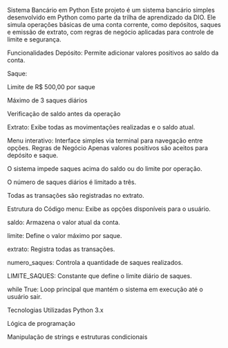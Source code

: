  Sistema Bancário em Python
Este projeto é um sistema bancário simples desenvolvido em Python como parte da trilha de aprendizado da DIO. Ele simula operações básicas de uma conta corrente, como depósitos, saques e emissão de extrato, com regras de negócio aplicadas para controle de limite e segurança.

 Funcionalidades
Depósito: Permite adicionar valores positivos ao saldo da conta.

Saque:

Limite de R$ 500,00 por saque

Máximo de 3 saques diários

Verificação de saldo antes da operação

Extrato: Exibe todas as movimentações realizadas e o saldo atual.

Menu interativo: Interface simples via terminal para navegação entre opções.
 Regras de Negócio
Apenas valores positivos são aceitos para depósito e saque.

O sistema impede saques acima do saldo ou do limite por operação.

O número de saques diários é limitado a três.

Todas as transações são registradas no extrato.

 Estrutura do Código
menu: Exibe as opções disponíveis para o usuário.

saldo: Armazena o valor atual da conta.

limite: Define o valor máximo por saque.

extrato: Registra todas as transações.

numero_saques: Controla a quantidade de saques realizados.

LIMITE_SAQUES: Constante que define o limite diário de saques.

while True: Loop principal que mantém o sistema em execução até o usuário sair.

 Tecnologias Utilizadas
Python 3.x

Lógica de programação

Manipulação de strings e estruturas condicionais

